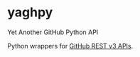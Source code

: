 # yaghpy
Yet Another GitHub Python API

Python wrappers for [GitHub REST v3 APIs](https://developer.github.com/v3/).
